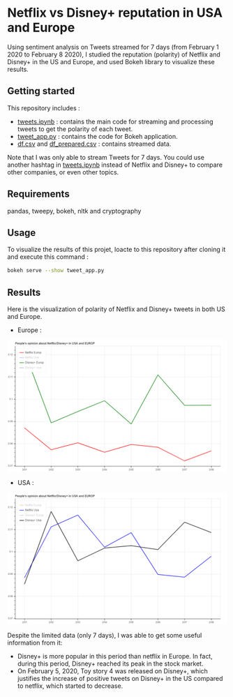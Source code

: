 # Netflix vs Disney+ reputation in USA and Europe

Using sentiment analysis on Tweets streamed for 7 days (from February 1 2020 to February 8 2020), I studied the reputation (polarity) of Netflix and Disney+ in the US and Europe, and used Bokeh library to visualize these results. 

## Getting started

This repository includes :

* [tweets.ipynb](https://github.com/Altimis/Video-streaming-services-popularity-in-USA-and-Europe-using-sentiment-analysis-on-Tweets/blob/master/tweets.ipynb) : contains the main code for streaming and processing tweets to get the polarity of each tweet. 
* [tweet_app.py](https://github.com/Altimis/Video-streaming-services-popularity-in-USA-and-Europe-using-sentiment-analysis-on-Tweets/blob/master/tweet_app.py) : contains the code for Bokeh application.
* [df.csv](https://github.com/Altimis/Video-streaming-services-popularity-in-USA-and-Europe-using-sentiment-analysis-on-Tweets/blob/master/df.csv) and [df_prepared.csv](https://github.com/Altimis/Video-streaming-services-popularity-in-USA-and-Europe-using-sentiment-analysis-on-Tweets/blob/master/df_prepared.csv) : contains streamed data.

Note that I was only able to stream Tweets for 7 days. You could use another hashtag in [tweets.ipynb](https://github.com/Altimis/Video-streaming-services-popularity-in-USA-and-Europe-using-sentiment-analysis-on-Tweets/blob/master/tweets.ipynb) instead of Netflix and Disney+ to compare other companies, or even other topics. 

## Requirements

pandas, tweepy, bokeh, nltk and cryptography

## Usage 

To visualize the results of this projet, loacte to this repository after cloning it and execute this command : 

```sh
bokeh serve --show tweet_app.py
```
## Results 

Here is the visualization of polarity of Netflix and Disney+ tweets in both US and Europe. 

* Europe : 

![](bokeh_plot_europe.png?raw=true)

* USA : 

![](bokeh_plot_usa.png?raw=true)

Despite the limited data (only 7 days), I was able to get some useful information from it: 

- Disney+ is more popular in this period than netflix in Europe. In fact, during this period, Disney+ reached its peak in the stock market.
- On February 5, 2020, Toy story 4 was released on Disney+, which justifies the increase of positive tweets on Disney+ in the US compared to netflix, which started to decrease. 
